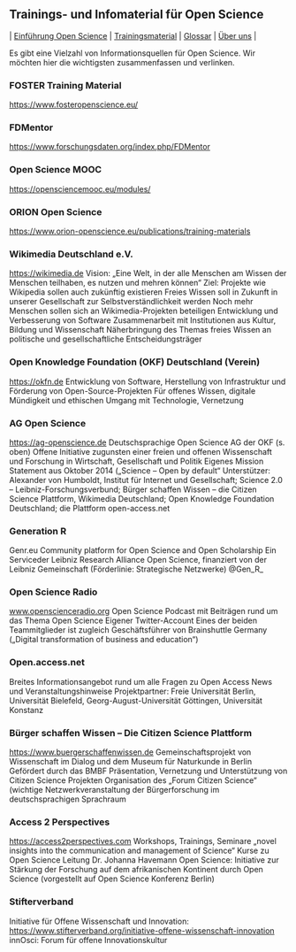 
## Trainings- und Infomaterial für Open Science

\| [Einführung Open Science](./intro.md) \| [Trainingsmaterial](./training.md) \| [Glossar](./glossar.md) \| [Über uns](./about.md) \|

Es gibt eine Vielzahl von Informationsquellen für Open Science. Wir möchten hier die wichtigsten zusammenfassen und verlinken.

### FOSTER Training Material
https://www.fosteropenscience.eu/

### FDMentor
https://www.forschungsdaten.org/index.php/FDMentor

### Open Science MOOC
https://opensciencemooc.eu/modules/

### ORION Open Science
https://www.orion-openscience.eu/publications/training-materials


### Wikimedia Deutschland e.V.
https://wikimedia.de 
Vision: „Eine Welt, in der alle Menschen am Wissen der Menschen teilhaben, es nutzen und mehren können“
Ziel: Projekte wie Wikipedia sollen auch zukünftig existieren
Freies Wissen soll in Zukunft in unserer Gesellschaft zur Selbstverständlichkeit werden
Noch mehr Menschen sollen sich an Wikimedia-Projekten beteiligen
Entwicklung und Verbesserung von Software
Zusammenarbeit mit Institutionen aus Kultur, Bildung und Wissenschaft
Näherbringung des Themas freies Wissen an politische und gesellschaftliche Entscheidungsträger
 
 
### Open Knowledge Foundation (OKF) Deutschland (Verein)
https://okfn.de
Entwicklung von Software, Herstellung von Infrastruktur und Förderung von     Open-Source-Projekten
Für offenes Wissen, digitale Mündigkeit und ethischen Umgang mit Technologie, Vernetzung
 
### AG Open Science
https://ag-openscience.de
Deutschsprachige Open Science AG der OKF (s. oben)
Offene Initiative zugunsten einer freien und offenen Wissenschaft und Forschung in Wirtschaft, Gesellschaft und Politik
Eigenes Mission Statement aus Oktober 2014 („Science – Open by default“
Unterstützer: Alexander von Humboldt, Institut für Internet und Gesellschaft; Science 2.0 – Leibniz-Forschungsverbund; Bürger schaffen Wissen – die Citizen Science Plattform, Wikimedia Deutschland; Open Knowledge Foundation Deutschland; die Plattform open-access.net 
 
### Generation R 
Genr.eu
Community platform for Open Science and Open Scholarship
Ein Serviceder Leibniz Research Alliance Open Science, finanziert von der Leibniz Gemeinschaft (Förderlinie: Strategische Netzwerke)
@Gen_R_

 
### Open Science Radio
www.openscienceradio.org
Open Science Podcast mit Beiträgen rund um das Thema Open Science
Eigener Twitter-Account
Eines der beiden Teammitglieder ist zugleich Geschäftsführer von Brainshuttle Germany („Digital transformation of business and education“)
 
### Open.access.net
Breites Informationsangebot rund um alle Fragen zu Open Access
News und Veranstaltungshinweise
Projektpartner: Freie Universität Berlin, Universität Bielefeld, Georg-August-Universität Göttingen, Universität Konstanz
 
### Bürger schaffen Wissen – Die Citizen Science Plattform
https://www.buergerschaffenwissen.de
Gemeinschaftsprojekt von Wissenschaft im Dialog und dem Museum für Naturkunde in Berlin
Gefördert durch das BMBF
Präsentation, Vernetzung und Unterstützung von Citizen Science Projekten
Organisation des „Forum Citizen Science“ (wichtige Netzwerkveranstaltung der Bürgerforschung im deutschsprachigen Sprachraum
 
### Access 2 Perspectives
https://access2perspectives.com
Workshops, Trainings, Seminare
„novel insights into the communication and management of Science“
Kurse zu Open Science
Leitung Dr. Johanna Havemann Open Science: Initiative zur Stärkung der Forschung auf dem afrikanischen Kontinent durch Open Science (vorgestellt auf Open Science Konferenz Berlin)

### Stifterverband
Initiative für Offene Wissenschaft und Innovation:
https://www.stifterverband.org/initiative-offene-wissenschaft-innovation
innOsci: Forum für offene Innovationskultur
